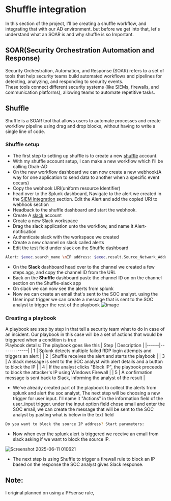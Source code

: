 
# Shuffle integration
In this section of the project, I'll be creating a shuffle workflow, and integrating that with our AD environment. but before we get into that, let's understand what an SOAR is and why shuffle is so Important.

## SOAR(Security Orchestration Automation and Response)
Security Orchestration, Automation, and Response (SOAR) refers to a set of tools that help security teams build automated workflows and pipelines for detecting, analyzing, and responding to security events.  
These tools connect different security systems (like SIEMs, firewalls, and communication platforms), allowing teams to automate repetitive tasks.

## Shuffle 
Shuffle is a SOAR tool that allows users to automate processes and create workflow pipeline using drag and drop blocks, without having to write a single line of code.

### Shuffle setup
- The first step to setting up shuffle is to create a new [shuffle](https://shuffler.io/) account.
- With my shuffle account setup, I can make a new workflow which I'll be calling Obah-AD
- On the new workflow dashboard we can now create a new webhook(A way for one application to send data to another when a specific event occurs)
- Copy the webhook URI(uniform resource Identifier)
- head over to the Splunk dashboard, Navigate to the alert we created in the [SIEM integration](https://github.com/obah2008/Active-directory-project/blob/main/SIEM%20integration.md) section. Edit the Alert and add the copied URI to webhook section
- Headback to the shuffle dashboard and start the webhook.
- Create A [slack](https://slack.com/) account
- Create a new Slack workspace
- Drag the slack application unto the workflow, and name it Alert-notification
- Authenticate slack with the workspace we created 
- Create a new channel on slack called alerts
- Edit the test field under slack on the Shuffle dashboard
```bash
Alert: $exec.search_name \nIP address: $exec.result.Source_Network_Address \nUser: $exec.result.Account_Name \nhost: $exec.result.host
```
- On the **Slack** dashboard head over to the channel we created a few steps ago, and copy the channel ID from the URL
- Back on the **Shuffle** dashboard paste the channel ID on on the channel section on the Shuffle-slack app
- On slack we can now see the alerts from splunk
- Now we can create an email that's sent to the SOC analyst. using the User input trigger we can create a message that is sent to the SOC analyst to trigger the rest of the playbook
![image](https://github.com/user-attachments/assets/5feec893-93ae-4182-a7a0-5dd5ae23f2fa)

### Creating a playbook
A playbook are step by step in that tell a security team what to do in case of an incident. Our playbook in this case will be a set of actions that would be triggered when a condition is true  
Playbook details: The playbook goes like this
| Step | Description |
|------|-------------|
| 1    | Splunk detects multiple failed RDP login attempts and triggers an alert |
| 2    | Shuffle receives the alert and starts the playbook |
| 3    | A Slack message is sent to the SOC analyst with alert details and a button to block the IP |
| 4    | If the analyst clicks "Block IP", the playbook proceeds to block the attacker's IP using Windows Firewall |
| 5    | A confirmation message is sent back to Slack, informing the analyst of the result |

- We've already created part of the playbook to collect the alerts from splunk and alert the soc analyst, The next step will be choosing a new trigger for user input. I'll name it "Actions" in the information field of the user_input trigger. under the input option field chose email and enter the SOC email, we can create the message that will be sent to the SOC analyst by pasting what is below in the text field
```bash
Do you want to block the source IP address? Start parameters: 
```
- Now when ever the splunk alert is triggered we receive an email from slack asking if we want to block the source IP.

![Screenshot 2025-06-11 010621](https://github.com/user-attachments/assets/a18ca240-9c70-4c23-baf2-498039a33fb6)

- The next step is using Shuffle to trigger a firewall rule to block an IP based on the response the SOC analyst gives Slack response.



## Note:
I original planned on using a PFsense rule, 
